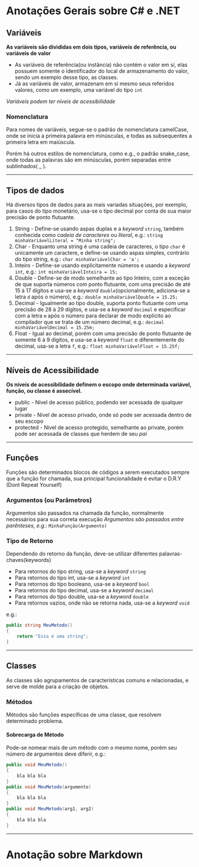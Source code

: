 # Anotações Gerais sobre C# e .NET

## Variáveis
**As variáveis são divididas em dois tipos, variáveis de referência, ou variáveis de valor**  

- As variáveis de referência(ou instância) não contém o valor em sí, elas possuem somente o identificador do local de armazenamento do valor, sendo um exemplo desse tipo, as classes.  
- Já as variáveis de valor, armazenam em sí mesmo seus referidos valores, como um exemplo, uma variável do tipo `int`

*Variáveis podem ter níveis de acessibilidade*

### Nomenclatura
Para nomes de variáveis, segue-se o padrão de nomenclatura camelCase, onde se inicia a primeira palavra em minúsculas, e todas as subsequentes a primeira letra em maiúscula.  

Porém há outros estilos de nomenclatura, como e.g., o padrão snake_case, onde todas as palavras são em minúsculas, porém separadas entre sublinhados( _ ).

___

## Tipos de dados
Há diversos tipos de dados para as mais variadas situações, por exemplo, para casos do tipo monetário, usa-se o tipo decimal por conta de sua maior precisão de ponto flutuante.

1. String - Define-se usando aspas duplas e a *keyword* `string`, também conhecida como *cadeia de caracteres* ou *literal*, e.g.: `string minhaVariávelLiteral = "Minha string";`
2. Char - Enquanto uma string é uma cadeia de caracteres, o tipo `char` é unicamente um caractere, e define-se usando aspas simples, contrário do tipo string, e.g.: `char minhaVariávelChar = 'a';`
3. Inteiro - Define-se usando explicitamente números e usando a *keyword* `int`, e.g.: `int minhaVariávelInteira = 15;`
4. Double - Define-se de modo semelhante ao tipo Inteiro, com a exceção de que suporta números com ponto flutuante, com uma precisão de até 15 à 17 dígitos e usa-se a *keyword* `double`(opcionalmente, adiciona-se a letra `d` após o número), e.g.: `double minhaVariávelDouble = 15.25;`
5. Decimal - Igualmente ao tipo double, suporta ponto flutuante com uma precisão de 28 à 29 dígitos, e usa-se a *keyword* `decimal` e especificar com a letra `m` após o número para declarar de modo explícito ao compilador que se trata de um número decimal,  e.g.: `decimal minhaVariávelDecimal = 15.25m;`
6. Float - Igual ao decimal, porém com uma precisão de ponto flutuante de somente 6 à 9 dígitos, e usa-se a *keyword* `float` e diferentemente do decimal, usa-se a letra `f`, e.g.: `float minhaVariávelFloat = 15.25f;`

___

## Níveis de Acessibilidade
**Os níveis de acessibilidade definem o escopo onde determinada variável, função, ou classe é assecível.**

- public - Nível de acesso público, podendo ser acessada de qualquer lugar
- private - Nível de acesso privado, onde só pode ser acessada dentro de seu escopo
- protected - Nível de acesso protegido, semelhante ao private, porém pode ser acessada de classes que herdem de seu *pai*

___

## Funções
Funções são determinados blocos de códigos a serem executados sempre que a função for chamada, sua principal funcionalidade é evitar o D.R.Y (Dont Repeat Yourself)  

### Argumentos (ou Parâmetros)
Argumentos são passados na chamada da função, normalmente necessários para sua correta execução
*Argumentos são passados entre parênteses, e.g.*: `MinhaFunção(Argumento)`

### Tipo de Retorno
Dependendo do retorno da função, deve-se utilizar diferentes palavras-chaves(keywords)

- Para retornos do tipo string, usa-se a *keyword* `string`
- Para retornos do tipo int, usa-se a *keyword* `int`
- Para retornos do tipo booleano, usa-se a *keyword* `bool`
- Para retornos do tipo decimal, usa-se a *keyword* `decimal`
- Para retornos do tipo double, usa-se a *keyword* `double`
- Para retornos vazios, onde não se retorna nada, usa-se a *keyword* `void`

e.g.:
```csharp
public string MeuMetodo()
{
    return "Essa é uma string";
}
```

___

## Classes
As classes são agrupamentos de características comuns e relacionadas, e serve de molde para a criação de objetos.

### Métodos
Métodos são funções específicas de uma classe, que resolvem determinado problema.

#### Sobrecarga de Método
Pode-se nomear mais de um método com o mesmo nome, porém seu número de argumentos deve diferir, e.g.:

```csharp
public void MeuMetodo()
{
    bla bla bla
}
public void MeuMetodo(argumento)
{
    bla bla bla
}
public void MeuMetodo(arg1, arg2)
{
    bla bla bla
}
```

___

# Anotação sobre Markdown
